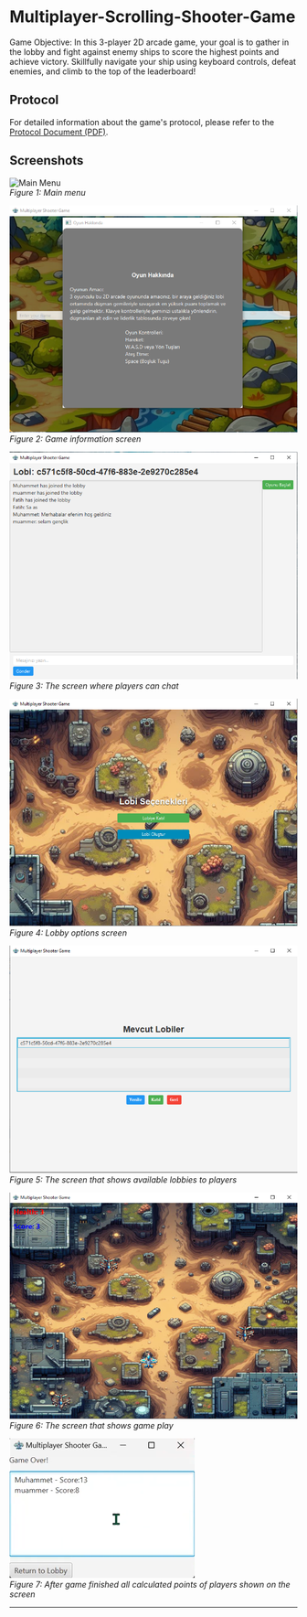 # Multiplayer-Scrolling-Shooter-Game
Game Objective:
In this 3-player 2D arcade game, your goal is to gather in the lobby and fight against enemy ships to score the highest points and achieve victory. Skillfully navigate your ship using keyboard controls, defeat enemies, and climb to the top of the leaderboard!

## Protocol

For detailed information about the game's protocol, please refer to the [Protocol Document (PDF)](Multiplayer-Scrolling-Shooter-Game/protokol.pdf).
## Screenshots

![Main Menu](Multiplayer-Scrolling-Shooter-Game/pictures/mainmenü.png)  
*Figure 1: Main menu*

![Info](Multiplayer-Scrolling-Shooter-Game/pictures/infoscreen.png)  
*Figure 2: Game information screen*

![Lobby](Multiplayer-Scrolling-Shooter-Game/pictures/lobby.png)  
*Figure 3: The screen where players can chat*

![Lobby Options](Multiplayer-Scrolling-Shooter-Game/pictures/lobbyoptions.png)  
*Figure 4: Lobby options screen*

![Find Lobbies](Multiplayer-Scrolling-Shooter-Game/pictures/mevcutlobiler.png)  
*Figure 5: The screen that shows available lobbies to players*

![In-Game](Multiplayer-Scrolling-Shooter-Game/pictures/oyunici.png)  
*Figure 6: The screen that shows game play*

![Game Stats](Multiplayer-Scrolling-Shooter-Game/pictures/gamestats.png)  
*Figure 7: After game finished all calculated points of players shown on the screen*



---
